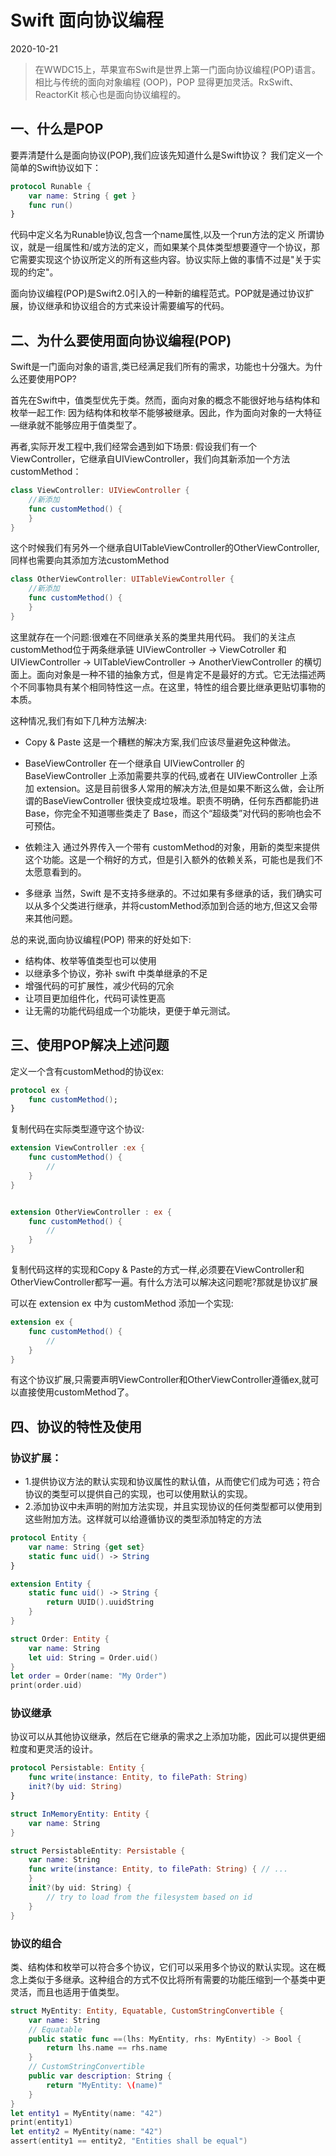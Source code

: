 <!-- README.md -->

# Swift 面向协议编程

2020-10-21

> 在WWDC15上，苹果宣布Swift是世界上第一门面向协议编程(POP)语言。相比与传统的面向对象编程 (OOP)，POP 显得更加灵活。RxSwift、ReactorKit 核心也是面向协议编程的。


## 一、什么是POP

要弄清楚什么是面向协议(POP),我们应该先知道什么是Swift协议？
我们定义一个简单的Swift协议如下：

```swift
protocol Runable {
    var name: String { get }
    func run()
}
```

代码中定义名为Runable协议,包含一个name属性,以及一个run方法的定义
所谓协议，就是一组属性和/或方法的定义，而如果某个具体类型想要遵守一个协议，那它需要实现这个协议所定义的所有这些内容。协议实际上做的事情不过是"关于实现的约定"。

面向协议编程(POP)是Swift2.0引入的一种新的编程范式。POP就是通过协议扩展，协议继承和协议组合的方式来设计需要编写的代码。

## 二、为什么要使用面向协议编程(POP)

Swift是一门面向对象的语言,类已经满足我们所有的需求，功能也十分强大。为什么还要使用POP?

首先在Swift中，值类型优先于类。然而，面向对象的概念不能很好地与结构体和枚举一起工作: 因为结构体和枚举不能够被继承。因此，作为面向对象的一大特征—继承就不能够应用于值类型了。

再者,实际开发工程中,我们经常会遇到如下场景:
假设我们有一个ViewController，它继承自UIViewController，我们向其新添加一个方法 customMethod：

```swift
class ViewController: UIViewController {
    //新添加
    func customMethod() {
    }
}
```

这个时候我们有另外一个继承自UITableViewController的OtherViewController,同样也需要向其添加方法customMethod

```swift
class OtherViewController: UITableViewController {
    //新添加
    func customMethod() {
    }
}
```

这里就存在一个问题:很难在不同继承关系的类里共用代码。
我们的关注点customMethod位于两条继承链 UIViewController -> ViewCotroller 和 UIViewController -> UITableViewController -> AnotherViewController 的横切面上。面向对象是一种不错的抽象方式，但是肯定不是最好的方式。它无法描述两个不同事物具有某个相同特性这一点。在这里，特性的组合要比继承更贴切事物的本质。

这种情况,我们有如下几种方法解决:


- Copy & Paste
这是一个糟糕的解决方案,我们应该尽量避免这种做法。


- BaseViewController
在一个继承自 UIViewController 的 BaseViewController 上添加需要共享的代码,或者在 UIViewController 上添加 extension。这是目前很多人常用的解决方法,但是如果不断这么做，会让所谓的BaseViewController 很快变成垃圾堆。职责不明确，任何东西都能扔进 Base，你完全不知道哪些类走了 Base，而这个“超级类”对代码的影响也会不可预估。


- 依赖注入
通过外界传入一个带有 customMethod的对象，用新的类型来提供这个功能。这是一个稍好的方式，但是引入额外的依赖关系，可能也是我们不太愿意看到的。


- 多继承
当然，Swift 是不支持多继承的。不过如果有多继承的话，我们确实可以从多个父类进行继承，并将customMethod添加到合适的地方,但这又会带来其他问题。


总的来说,面向协议编程(POP) 带来的好处如下:

- 结构体、枚举等值类型也可以使用
- 以继承多个协议，弥补 swift 中类单继承的不足
- 增强代码的可扩展性，减少代码的冗余
- 让项目更加组件化，代码可读性更高
- 让无需的功能代码组成一个功能块，更便于单元测试。

## 三、使用POP解决上述问题

定义一个含有customMethod的协议ex:

```swift
protocol ex {
    func customMethod();
}
```

复制代码在实际类型遵守这个协议:

```swift
extension ViewController :ex {
    func customMethod() {
        //
    }
}


extension OtherViewController : ex {
    func customMethod() {
        //
    }
}
```

复制代码这样的实现和Copy & Paste的方式一样,必须要在ViewController和OtherViewController都写一遍。有什么方法可以解决这问题呢?那就是协议扩展

可以在 extension ex 中为 customMethod 添加一个实现:

```swift
extension ex {
    func customMethod() {
        //
    }
}
```

有这个协议扩展,只需要声明ViewController和OtherViewController遵循ex,就可以直接使用customMethod了。

## 四、协议的特性及使用

### 协议扩展：

- 1.提供协议方法的默认实现和协议属性的默认值，从而使它们成为可选；符合协议的类型可以提供自己的实现，也可以使用默认的实现。
- 2.添加协议中未声明的附加方法实现，并且实现协议的任何类型都可以使用到这些附加方法。这样就可以给遵循协议的类型添加特定的方法

```swift
protocol Entity {
    var name: String {get set}
    static func uid() -> String
}

extension Entity {
    static func uid() -> String {
        return UUID().uuidString
    }
}

struct Order: Entity {
    var name: String
    let uid: String = Order.uid()
}
let order = Order(name: "My Order")
print(order.uid)
```

### 协议继承

协议可以从其他协议继承，然后在它继承的需求之上添加功能，因此可以提供更细粒度和更灵活的设计。

```swift
protocol Persistable: Entity {
    func write(instance: Entity, to filePath: String)
    init?(by uid: String)
}

struct InMemoryEntity: Entity {
    var name: String
}

struct PersistableEntity: Persistable {
    var name: String
    func write(instance: Entity, to filePath: String) { // ...
    }  
    init?(by uid: String) {
        // try to load from the filesystem based on id
    }
}
```

### 协议的组合

类、结构体和枚举可以符合多个协议，它们可以采用多个协议的默认实现。这在概念上类似于多继承。这种组合的方式不仅比将所有需要的功能压缩到一个基类中更灵活，而且也适用于值类型。

```swift
struct MyEntity: Entity, Equatable, CustomStringConvertible {
    var name: String
    // Equatable
    public static func ==(lhs: MyEntity, rhs: MyEntity) -> Bool {
        return lhs.name == rhs.name
    }
    // CustomStringConvertible
    public var description: String {
        return "MyEntity: \(name)"
    }
}
let entity1 = MyEntity(name: "42")
print(entity1)
let entity2 = MyEntity(name: "42")
assert(entity1 == entity2, "Entities shall be equal")
```



